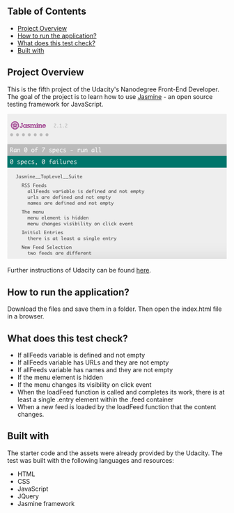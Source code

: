 ## Table of Contents

* [Project Overview](#project-overview)
* [How to run the application?](#how-to-run-the-application)
* [What does this test check?](#what-does-this-test-check)
* [Built with](#built-with)

## Project Overview

This is the fifth project of the Udacity's Nanodegree Front-End Developer.
The goal of the project is to learn how to use [Jasmine](https://jasmine.github.io/) - an open source testing framework for JavaScript.

![image](images/screenshot-result.png)

Further instructions of Udacity can be found [here](https://github.com/udacity/frontend-nanodegree-feedreader).

## How to run the application?

Download the files and save them in a folder. Then open the index.html file in a browser.

## What does this test check?

- If allFeeds variable is defined and not empty
- If allFeeds variable has URLs and they are not empty
- If allFeeds variable has names and they are not empty
- If the menu element is hidden
- If the menu changes its visibility on click event
- When the loadFeed function is called and completes its work, there is at least a single .entry element within the .feed container
- When a new feed is loaded by the loadFeed function that the content changes.

## Built with

The starter code and the assets were already provided by the Udacity. The test was built with the following languages and resources:

- HTML
- CSS
- JavaScript
- JQuery
- Jasmine framework
